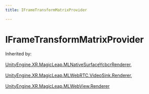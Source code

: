 ```yaml
---
title: IFrameTransformMatrixProvider

---
```


# IFrameTransformMatrixProvider







Inherited by: <br></br>[UnityEngine.XR.MagicLeap.MLNativeSurfaceYcbcrRenderer](/versioned_docs/version-22-May-2023/unity-api/api/UnityEngine.XR.MagicLeap/UnityEngine.XR.MagicLeap.MLNativeSurfaceYcbcrRenderer.md), <br></br>[UnityEngine.XR.MagicLeap.MLWebRTC.VideoSink.Renderer](/versioned_docs/version-22-May-2023/unity-api/api/UnityEngine.XR.MagicLeap/MLWebRTC/VideoSink/UnityEngine.XR.MagicLeap.MLWebRTC.VideoSink.Renderer.md), <br></br>[UnityEngine.XR.MagicLeap.MLWebView.Renderer](/versioned_docs/version-22-May-2023/unity-api/api/UnityEngine.XR.MagicLeap/MLWebView/UnityEngine.XR.MagicLeap.MLWebView.Renderer.md)





